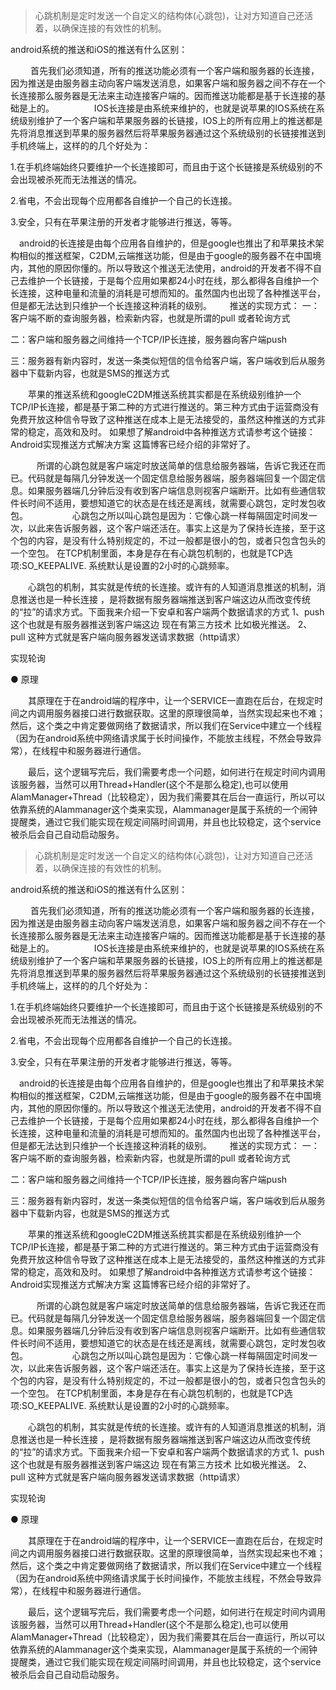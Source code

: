 > 心跳机制是定时发送一个自定义的结构体(心跳包)，让对方知道自己还活着，以确保连接的有效性的机制。

android系统的推送和iOS的推送有什么区别：

  　　 首先我们必须知道，所有的推送功能必须有一个客户端和服务器的长连接，因为推送是由服务器主动向客户端发送消息，如果客户端和服务器之间不存在一个长连接那么服务器是无法来主动连接客户端的。因而推送功能都是基于长连接的基础是上的。
  　　 
   　　IOS长连接是由系统来维护的，也就是说苹果的IOS系统在系统级别维护了一个客户端和苹果服务器的长链接，IOS上的所有应用上的推送都是先将消息推送到苹果的服务器然后将苹果服务器通过这个系统级别的长链接推送到手机终端上，这样的的几个好处为：
 
 1.在手机终端始终只要维护一个长连接即可，而且由于这个长链接是系统级别的不会出现被杀死而无法推送的情况。　　
 
 2.省电，不会出现每个应用都各自维护一个自己的长连接。　

3.安全，只有在苹果注册的开发者才能够进行推送，等等。　

   　android的长连接是由每个应用各自维护的，但是google也推出了和苹果技术架构相似的推送框架，C2DM,云端推送功能，但是由于google的服务器不在中国境内，其他的原因你懂的。所以导致这个推送无法使用，android的开发者不得不自己去维护一个长链接，于是每个应用如果都24小时在线，那么都得各自维护一个长连接，这种电量和流量的消耗是可想而知的。虽然国内也出现了各种推送平台，但是都无法达到只维护一个长连接这种消耗的级别。　
   　
推送的实现方式：
一：客户端不断的查询服务器，检索新内容，也就是所谓的pull 或者轮询方式　

二：客户端和服务器之间维持一个TCP/IP长连接，服务器向客户端push　

三：服务器有新内容时，发送一条类似短信的信令给客户端，客户端收到后从服务器中下载新内容，也就是SMS的推送方式　

　　苹果的推送系统和googleC2DM推送系统其实都是在系统级别维护一个TCP/IP长连接，都是基于第二种的方式进行推送的。第三种方式由于运营商没有免费开放这种信令导致了这种推送在成本上是无法接受的，虽然这种推送的方式非常的稳定，高效和及时。
如果想了解android中各种推送方式请参考这个链接：Android实现推送方式解决方案 这篇博客已经介绍的非常好了。

　　　所谓的心跳包就是客户端定时放送简单的信息给服务器端，告诉它我还在而已。代码就是每隔几分钟发送一个固定信息给服务器端，服务器端回复一个固定信息。如果服务器端几分钟后没有收到客户端信息则视客户端断开。比如有些通信软件长时间不适用，要想知道它的状态是在线还是离线，就需要心跳包，定时发包收包。　
　　　
   　心跳包之所以叫心跳包是因为：它像心跳一样每隔固定时间发一次，以此来告诉服务器，这个客户端还活在。事实上这是为了保持长连接，至于这个包的内容，是没有什么特别规定的，不过一般都是很小的包，或者只包含包头的一个空包。
     在TCP机制里面，本身是存在有心跳包机制的，也就是TCP选项:SO_KEEPALIVE. 系统默认是设置的2小时的心跳频率。

　　心跳包的机制，其实就是传统的长连接。或许有的人知道消息推送的机制，消息推送也是一种长连接 ，是将数据有服务器端推送到客户端这边从而改变传统的“拉”的请求方式。下面我来介绍一下安卓和客户端两个数据请求的方式
       1、push  这个也就是有服务器推送到客户端这边  现在有第三方技术 比如极光推送。
       2、pull   这种方式就是客户端向服务器发送请求数据（http请求）

实现轮询　

  ● 原理 　
  
　　其原理在于在android端的程序中，让一个SERVICE一直跑在后台，在规定时间之内调用服务器接口进行数据获取。这里的原理很简单，当然实现起来也不难；然后，这个类之中肯定要做网络了数据请求，所以我们在Service中建立一个线程（因为在android系统中网络请求属于长时间操作，不能放主线程，不然会导致异常），在线程中和服务器进行通信。

　　最后，这个逻辑写完后，我们需要考虑一个问题，如何进行在规定时间内调用该服务器，当然可以用Thread+Handler(这个不是那么稳定),也可以使用AlamManager+Thread（比较稳定），因为我们需要其在后台一直运行，所以可以依靠系统的Alammanager这个类来实现，Alammanager是属于系统的一个闹钟提醒类，通过它我们能实现在规定间隔时间调用，并且也比较稳定，这个service被杀后会自己自动启动服务。



> 心跳机制是定时发送一个自定义的结构体(心跳包)，让对方知道自己还活着，以确保连接的有效性的机制。

android系统的推送和iOS的推送有什么区别：

  　　 首先我们必须知道，所有的推送功能必须有一个客户端和服务器的长连接，因为推送是由服务器主动向客户端发送消息，如果客户端和服务器之间不存在一个长连接那么服务器是无法来主动连接客户端的。因而推送功能都是基于长连接的基础是上的。
  　　 
   　　IOS长连接是由系统来维护的，也就是说苹果的IOS系统在系统级别维护了一个客户端和苹果服务器的长链接，IOS上的所有应用上的推送都是先将消息推送到苹果的服务器然后将苹果服务器通过这个系统级别的长链接推送到手机终端上，这样的的几个好处为：
 
 1.在手机终端始终只要维护一个长连接即可，而且由于这个长链接是系统级别的不会出现被杀死而无法推送的情况。　　
 
 2.省电，不会出现每个应用都各自维护一个自己的长连接。　

3.安全，只有在苹果注册的开发者才能够进行推送，等等。　

   　android的长连接是由每个应用各自维护的，但是google也推出了和苹果技术架构相似的推送框架，C2DM,云端推送功能，但是由于google的服务器不在中国境内，其他的原因你懂的。所以导致这个推送无法使用，android的开发者不得不自己去维护一个长链接，于是每个应用如果都24小时在线，那么都得各自维护一个长连接，这种电量和流量的消耗是可想而知的。虽然国内也出现了各种推送平台，但是都无法达到只维护一个长连接这种消耗的级别。　
   　
推送的实现方式：
一：客户端不断的查询服务器，检索新内容，也就是所谓的pull 或者轮询方式　

二：客户端和服务器之间维持一个TCP/IP长连接，服务器向客户端push　

三：服务器有新内容时，发送一条类似短信的信令给客户端，客户端收到后从服务器中下载新内容，也就是SMS的推送方式　

　　苹果的推送系统和googleC2DM推送系统其实都是在系统级别维护一个TCP/IP长连接，都是基于第二种的方式进行推送的。第三种方式由于运营商没有免费开放这种信令导致了这种推送在成本上是无法接受的，虽然这种推送的方式非常的稳定，高效和及时。
如果想了解android中各种推送方式请参考这个链接：Android实现推送方式解决方案 这篇博客已经介绍的非常好了。

　　　所谓的心跳包就是客户端定时放送简单的信息给服务器端，告诉它我还在而已。代码就是每隔几分钟发送一个固定信息给服务器端，服务器端回复一个固定信息。如果服务器端几分钟后没有收到客户端信息则视客户端断开。比如有些通信软件长时间不适用，要想知道它的状态是在线还是离线，就需要心跳包，定时发包收包。　
　　　
   　心跳包之所以叫心跳包是因为：它像心跳一样每隔固定时间发一次，以此来告诉服务器，这个客户端还活在。事实上这是为了保持长连接，至于这个包的内容，是没有什么特别规定的，不过一般都是很小的包，或者只包含包头的一个空包。
     在TCP机制里面，本身是存在有心跳包机制的，也就是TCP选项:SO_KEEPALIVE. 系统默认是设置的2小时的心跳频率。

　　心跳包的机制，其实就是传统的长连接。或许有的人知道消息推送的机制，消息推送也是一种长连接 ，是将数据有服务器端推送到客户端这边从而改变传统的“拉”的请求方式。下面我来介绍一下安卓和客户端两个数据请求的方式
       1、push  这个也就是有服务器推送到客户端这边  现在有第三方技术 比如极光推送。
       2、pull   这种方式就是客户端向服务器发送请求数据（http请求）

实现轮询　

  ● 原理 　
  
　　其原理在于在android端的程序中，让一个SERVICE一直跑在后台，在规定时间之内调用服务器接口进行数据获取。这里的原理很简单，当然实现起来也不难；然后，这个类之中肯定要做网络了数据请求，所以我们在Service中建立一个线程（因为在android系统中网络请求属于长时间操作，不能放主线程，不然会导致异常），在线程中和服务器进行通信。

　　最后，这个逻辑写完后，我们需要考虑一个问题，如何进行在规定时间内调用该服务器，当然可以用Thread+Handler(这个不是那么稳定),也可以使用AlamManager+Thread（比较稳定），因为我们需要其在后台一直运行，所以可以依靠系统的Alammanager这个类来实现，Alammanager是属于系统的一个闹钟提醒类，通过它我们能实现在规定间隔时间调用，并且也比较稳定，这个service被杀后会自己自动启动服务。



